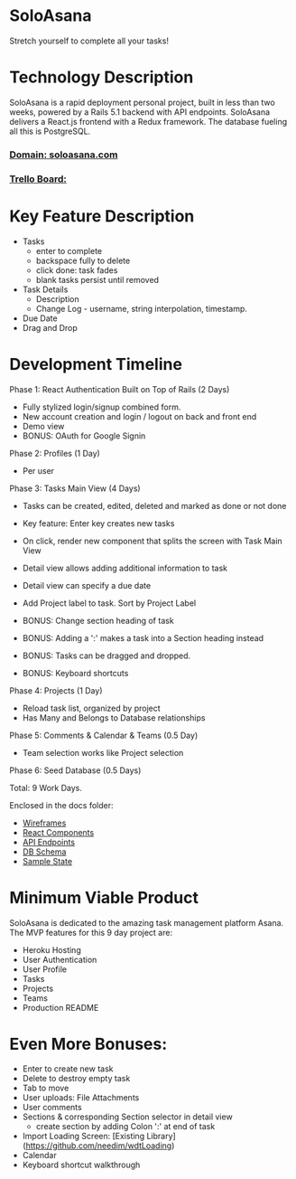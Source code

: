 # SoloAsana
Stretch yourself to complete all your tasks!

# Technology Description
SoloAsana is a rapid deployment personal project, built in less than two weeks, powered by a Rails 5.1 backend with API endpoints.
SoloAsana delivers a React.js frontend with a Redux framework.
The database fueling all this is PostgreSQL.

### [Domain: soloasana.com](http://soloasana.com)
### [Trello Board:](https://trello.com/b/6awTqKyy/soloasana-board)

# Key Feature Description
* Tasks
  - enter to complete
  - backspace fully to delete
  - click done: task fades
  - blank tasks persist until removed
* Task Details
  - Description
  - Change Log - username, string interpolation, timestamp.
* Due Date
* Drag and Drop

# Development Timeline

Phase 1: React Authentication Built on Top of Rails (2 Days)

  - Fully stylized login/signup combined form.
  - New account creation and login / logout on back and front end
  - Demo view
  - BONUS: OAuth for Google Signin

Phase 2: Profiles (1 Day)
  - Per user

Phase 3: Tasks Main View (4 Days)
  - Tasks can be created, edited, deleted and marked as done or not done
  - Key feature: Enter key creates new tasks
  - On click, render new component that splits the screen with Task Main View
  - Detail view allows adding additional information to task
  - Detail view can specify a due date
  - Add Project label to task. Sort by Project Label

  - BONUS: Change section heading of task
  - BONUS: Adding a ':' makes a task into a Section heading instead
  - BONUS: Tasks can be dragged and dropped.
  - BONUS: Keyboard shortcuts

Phase 4: Projects (1 Day)
  - Reload task list, organized by project
  - Has Many and Belongs to Database relationships

Phase 5: Comments & Calendar & Teams (0.5 Day)
  - Team selection works like Project selection

Phase 6: Seed Database (0.5 Days)

Total: 9 Work Days.


Enclosed in the docs folder:

* [Wireframes](./Wireframes)
* [React Components](component-hierarchy.md)
* [API Endpoints](api-endpoints.md)
* [DB Schema](schema.md)
* [Sample State](sample-state.md)


# Minimum Viable Product

SoloAsana is dedicated to the amazing task management platform Asana.
The MVP features for this 9 day project are:
* Heroku Hosting
* User Authentication
* User Profile
* Tasks
* Projects
* Teams
* Production README

# Even More Bonuses:

* Enter to create new task
* Delete to destroy empty task
* Tab to move
* User uploads: File Attachments
* User comments
* Sections & corresponding Section selector in detail view
  - create section by adding Colon ':' at end of task
* Import Loading Screen: [Existing Library] (https://github.com/needim/wdtLoading)
* Calendar
* Keyboard shortcut walkthrough
